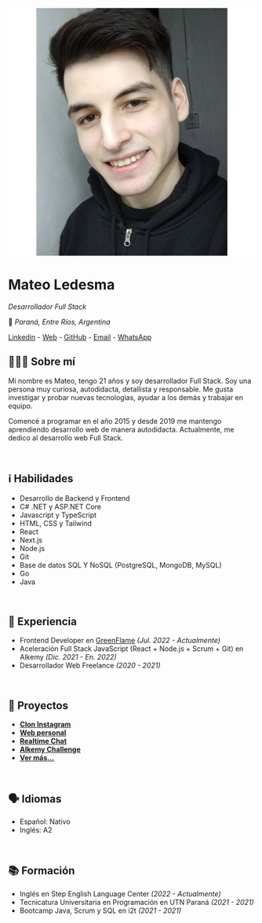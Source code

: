<div class="cv-header">
<img src="https://raw.githubusercontent.com/mateo-14/personal-web-data/main/about/profile.jpg" alt="Profile" class="cv-profile-img"></img>

<div>

# Mateo Ledesma

_Desarrollador Full Stack_

📍 _Paraná, Entre Ríos, Argentina_

[Linkedin](https://www.linkedin.com/in/mateo-ledesma 'https://www.linkedin.com/in/mateo-ledesma') _-_ [Web](https://mateoledesma.vercel.app 'https://mateoledesma.vercel.app/') _-_ [GitHub](https://github.com/mateo-14 'https://github.com/mateo-14') _-_ [Email](mailto:mateo.14.ledesma@gmail.com 'mateo.14.ledesma@gmail.com') _-_ [WhatsApp](https://wa.me/5493435047916 '+54 9 343 5047916')

</div>

</div>

## 🧑🏻‍💻 Sobre mí

Mi nombre es Mateo, tengo 21 años y soy desarrollador Full Stack. Soy una persona muy curiosa, autodidacta, detallista y responsable. Me gusta investigar y probar nuevas tecnologías, ayudar a los demás y trabajar en equipo.

Comencé a programar en el año 2015 y desde 2019 me mantengo aprendiendo desarrollo web de manera autodidacta. Actualmente, me dedico al desarrollo web Full Stack.

<br/>

## ℹ️ Habilidades

- Desarrollo de Backend y Frontend
- C# .NET y ASP.NET Core
- Javascript y TypeScript
- HTML, CSS y Tailwind
- React
- Next.js
- Node.js
- Git
- Base de datos SQL Y NoSQL (PostgreSQL, MongoDB, MySQL)
- Go
- Java

<br/>

## 💼 Experiencia
- Frontend Developer en [GreenFlame](https://www.linkedin.com/company/green-flame-creative-studio 'https://www.linkedin.com/company/green-flame-creative-studio') _(Jul. 2022 - Actualmente)_
- Aceleración Full Stack JavaScript (React + Node.js + Scrum + Git) en Alkemy _(Dic. 2021 - En. 2022)_
- Desarrollador Web Freelance _(2020 - 2021)_

<br/>

## 📂 Proyectos

- **[Clon Instagram](https://instagramclon.netlify.app/)**
- **[Web personal](https://mateoledesma.vercel.app/)**
- **[Realtime Chat](https://mateo-14.github.io/react-node-chat-frontend/)**
- **[Alkemy Challenge](https://sad-hoover-6129f3.netlify.app/login)**
- **[Ver más...](https://mateoledesma.vercel.app/projects)**

<br/>

## 🗣️ Idiomas

- Español: Nativo
- Inglés: A2

<br/>

## 📚 Formación

- Inglés en Step English Language Center _(2022 - Actualmente)_
- Tecnicatura Universitaria en Programación en UTN Paraná _(2021 - 2021)_
- Bootcamp Java, Scrum y SQL en i2t _(2021 - 2021)_
